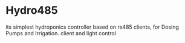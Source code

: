 # Hydro485
its simplest hydroponics controller based on rs485 clients, for Dosing Pumps and Irrigation. client and light control 
